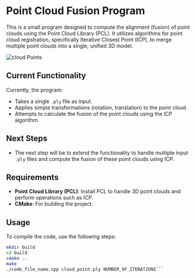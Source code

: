 # Point Cloud Fusion Program
This is a small program designed to compute the alignment (fusion) of point clouds using the Point Cloud Library (PCL). It utilizes algorithms for point cloud registration, specifically Iterative Closest Point (ICP), to merge multiple point clouds into a single, unified 3D model.


![cloud Points](https://github.com/user-attachments/assets/e0825d42-66a7-42d2-94ad-65397a50247b)

## Current Functionality

Currently, the program:
- Takes a single `.ply` file as input.
- Applies simple transformations (rotation, translation) to the point cloud.
- Attempts to calculate the fusion of the point clouds using the ICP algorithm.

## Next Steps

- The next step will be to extend the functionality to handle multiple input `.ply` files and compute the fusion of these point clouds using ICP.

## Requirements
- **Point Cloud Library (PCL)**: Install PCL to handle 3D point clouds and perform operations such as ICP.
- **CMake**: For building the project.

## Usage

To compile the code, use the following steps:

   ```bash
   mkdir build
   cd build
   cmake ..
   make
   ./code_file_name.cpp cloud_point.ply NUMBER_OF_ITERATIONS```
